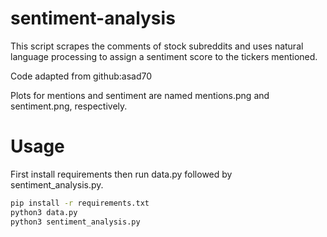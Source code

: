 # sentiment-analysis
This script scrapes the comments of stock subreddits and uses natural language processing to assign a sentiment score to the tickers mentioned.

Code adapted from github:asad70

Plots for mentions and sentiment are named mentions.png and sentiment.png, respectively.

# Usage
First install requirements then run data.py followed by sentiment_analysis.py.

```bash
pip install -r requirements.txt
python3 data.py
python3 sentiment_analysis.py
```
